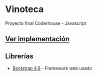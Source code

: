# Vinoteca
Proyecto final Coderhouse - Javascript

## [Ver implementación](https://dgfedon.github.io/Vinoteca/)

## Librerías
* [Bootstrap 4.6](https://getbootstrap.com/docs/4.6/getting-started/introduction/) - Framework web usado
